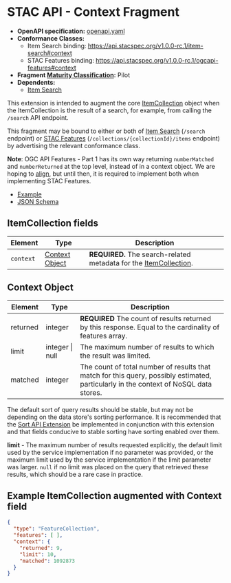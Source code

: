 # STAC API - Context Fragment

- **OpenAPI specification:** [openapi.yaml](openapi.yaml)
- **Conformance Classes:** 
  - Item Search binding: <https://api.stacspec.org/v1.0.0-rc.1/item-search#context>
  - STAC Features binding: <https://api.stacspec.org/v1.0.0-rc.1/ogcapi-features#context>
- **Fragment [Maturity Classification](../../README.md#maturity-classification):** Pilot
- **Dependents:**
  - [Item Search](../../item-search)

This extension is intended to augment the core [ItemCollection](../itemcollection/README.md)
object when the ItemCollection is the result of a search, for example, from calling the `/search` API endpoint.

This fragment may be bound to either or both of 
[Item Search](../../item-search) (`/search` endpoint) or
[STAC Features](../../ogcapi-features) (`/collections/{collectionId}/items` endpoint) by
advertising the relevant conformance class. 

**Note**: OGC API Features - Part 1 has its own way returning `numberMatched` and `numberReturned` at the top level, instead of in a context
object. We are hoping to [align](https://github.com/opengeospatial/ogcapi-common/issues/82), but until then, it
is required to implement both when implementing STAC Features.

- [Example](examples/example.json)
- [JSON Schema](json-schema/schema.json)

## ItemCollection fields

| Element   | Type                              | Description                                                                                      |
| --------- | --------------------------------- | ------------------------------------------------------------------------------------------------ |
| `context` | [Context Object](#context-object) | **REQUIRED.** The search-related metadata for the [ItemCollection](../itemcollection/README.md). |

## Context Object

| Element  | Type            | Description                                                                                                                           |
| -------- | --------------- | ------------------------------------------------------------------------------------------------------------------------------------- |
| returned | integer         | **REQUIRED** The count of results returned by this response. Equal to the cardinality of features array.                              |
| limit    | integer \| null | The maximum number of results to which the result was limited.                                                                        |
| matched  | integer         | The count of total number of results that match for this query, possibly estimated, particularly in the context of NoSQL data stores. |

The default sort of query results should be stable, but may not be depending on the data store's sorting performance.
It is recommended that the [Sort API Extension](../sort/README.md) be implemented in conjunction with this extension
and that fields conducive to stable sorting have sorting enabled over them.

**limit** - The maximum number of results requested explicitly, the default limit used by the service implementation
if no parameter was provided, or the maximum limit used by the service implementation if the limit parameter was larger.
`null` if no limit was placed on the query that retrieved these results, which should be a rare case in practice.

## Example ItemCollection augmented with Context field
  
```json
{
  "type": "FeatureCollection",
  "features": [ ],
  "context": {
    "returned": 9,
    "limit": 10, 
    "matched": 1092873
  }
}
```
